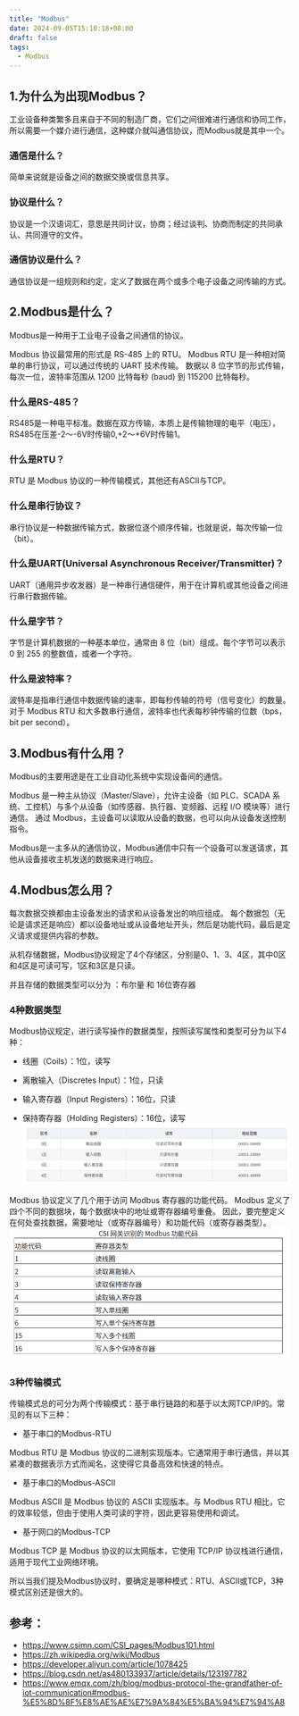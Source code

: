```yaml
---
title: "Modbus"
date: 2024-09-05T15:10:18+08:00
draft: false
tags:
  - Modbus
---
```


## 1.为什么为出现Modbus？

工业设备种类繁多且来自于不同的制造厂商，它们之间很难进行通信和协同工作，所以需要一个媒介进行通信，这种媒介就叫通信协议，而Modbus就是其中一个。

### 通信是什么？

简单来说就是设备之间的数据交换或信息共享。

### 协议是什么？

协议是一个汉语词汇，意思是共同计议，协商；经过谈判、协商而制定的共同承认、共同遵守的文件。

### 通信协议是什么？

通信协议是一组规则和约定，定义了数据在两个或多个电子设备之间传输的方式。

## 2.Modbus是什么？

Modbus是一种用于工业电子设备之间通信的协议。

Modbus 协议最常用的形式是 RS-485 上的 RTU。
Modbus RTU 是一种相对简单的串行协议，可以通过传统的 UART 技术传输。
数据以 8 位字节的形式传输，每次一位，波特率范围从 1200 比特每秒 (baud) 到 115200 比特每秒。

### 什么是RS-485？

RS485是一种电平标准。数据在双方传输，本质上是传输物理的电平（电压），RS485在压差-2～-6V时传输0,+2～+6V时传输1。

### 什么是RTU？

RTU 是 Modbus 协议的一种传输模式，其他还有ASCII与TCP。

### 什么是串行协议？

串行协议是一种数据传输方式，数据位逐个顺序传输，也就是说，每次传输一位（bit）。

### 什么是UART(Universal Asynchronous Receiver/Transmitter)？

UART（通用异步收发器）是一种串行通信硬件，用于在计算机或其他设备之间进行串行数据传输。

### 什么是字节？

字节是计算机数据的一种基本单位，通常由 8 位（bit）组成。每个字节可以表示 0 到 255 的整数值，或者一个字符。

### 什么是波特率？

波特率是指串行通信中数据传输的速率，即每秒传输的符号（信号变化）的数量。对于 Modbus RTU 和大多数串行通信，波特率也代表每秒钟传输的位数（bps，bit per second）。


## 3.Modbus有什么用？

Modbus的主要用途是在工业自动化系统中实现设备间的通信。

Modbus 是一种主从协议（Master/Slave），允许主设备（如 PLC、SCADA 系统、工控机）与多个从设备（如传感器、执行器、变频器、远程 I/O 模块等）进行通信。
通过 Modbus，主设备可以读取从设备的数据，也可以向从设备发送控制指令。

Modbus是一主多从的通信协议，Modbus通信中只有一个设备可以发送请求，其他从设备接收主机发送的数据来进行响应。

## 4.Modbus怎么用？

每次数据交换都由主设备发出的请求和从设备发出的响应组成。
每个数据包（无论是请求还是响应）都以设备地址或从设备地址开头，然后是功能代码，最后是定义请求或提供内容的参数。

从机存储数据，Modbus协议规定了4个存储区，分别是0、1、3、4区，其中0区和4区是可读可写，1区和3区是只读。

并且存储的数据类型可以分为 ：布尔量 和 16位寄存器

### 4种数据类型

Modbus协议规定，进行读写操作的数据类型，按照读写属性和类型可分为以下4种：

- 线圈（Coils）：1位，读写

- 离散输入（Discretes Input）：1位，只读

- 输入寄存器（Input Registers）：16位，只读

- 保持寄存器（Holding Registers）：16位，读写
![Modbus-Register-Types.png](Modbus-Register-Types.png)

Modbus 协议定义了几个用于访问 Modbus 寄存器的功能代码。
Modbus 定义了四个不同的数据块，每个数据块中的地址或寄存器编号重叠。
因此，要完整定义在何处查找数据，需要地址（或寄存器编号）和功能代码（或寄存器类型）。
![Function-Codes.png](Function-Codes.png)

### 3种传输模式

传输模式总的可分为两个传输模式：基于串行链路的和基于以太网TCP/IP的。常见的有以下三种：

- 基于串口的Modbus-RTU

Modbus RTU 是 Modbus 协议的二进制实现版本。它通常用于串行通信，并以其紧凑的数据表示方式而闻名，这使得它具备高效和快速的特点。

- 基于串口的Modbus-ASCII

Modbus ASCII 是 Modbus 协议的 ASCII 实现版本。与 Modbus RTU 相比，它的效率较低，但由于使用人类可读的字符，因此更容易使用和调试。

- 基于网口的Modbus-TCP

Modbus TCP 是 Modbus 协议的以太网版本，它使用 TCP/IP 协议栈进行通信，适用于现代工业网络环境。

所以当我们提及Modbus协议时，要确定是哪种模式：RTU、ASCII或TCP，3种模式区别还是很大的。

## 参考：

- https://www.csimn.com/CSI_pages/Modbus101.html
- https://zh.wikipedia.org/wiki/Modbus
- https://developer.aliyun.com/article/1078425
- https://blog.csdn.net/as480133937/article/details/123197782
- https://www.emqx.com/zh/blog/modbus-protocol-the-grandfather-of-iot-communication#modbus-%E5%8D%8F%E8%AE%AE%E7%9A%84%E5%BA%94%E7%94%A8